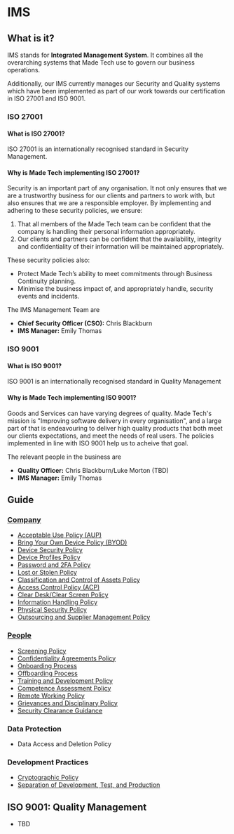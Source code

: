 # IMS 

## What is it?

IMS stands for **Integrated Management System**. It combines all the overarching systems that Made Tech use to govern our business operations. 

Additionally, our IMS currently manages our Security and Quality systems which have been implemented as part of our work towards our certification in ISO 27001 and ISO 9001. 

### ISO 27001

#### What is ISO 27001?
ISO 27001 is an internationally recognised standard in Security Management.

#### Why is Made Tech implementing ISO 27001?
Security is an important part of any organisation. It not only ensures that we are a trustworthy business for our clients and partners to work with, but also ensures that we are a responsible employer. By implementing and adhering to these security policies, we ensure:

1) That all members of the Made Tech team can be confident that the company is handling their personal information appropriately.
2) Our clients and partners can be confident that the availability, integrity and confidentiality of their information will be maintained appropriately.

These security policies also:
 - Protect Made Tech’s ability to meet commitments through Business Continuity planning.
 - Minimise the business impact of, and appropriately handle, security events and incidents.

The IMS Management Team are
- **Chief Security Officer (CSO):** Chris Blackburn
- **IMS Manager:** Emily Thomas
 
### ISO 9001

#### What is ISO 9001?
ISO 9001 is an internationally recognised standard in Quality Management

#### Why is Made Tech implementing ISO 9001?
Goods and Services can have varying degrees of quality. Made Tech's mission is "Improving software delivery in every organisation", and a large part of that is endeavouring to deliver high quality products that both meet our clients expectations, and meet the needs of real users. The policies implemented in line with ISO 9001 help us to acheive that goal. 

The relevant people in the business are
- **Quality Officer:** Chris Blackburn/Luke Morton (TBD)
- **IMS Manager:** Emily Thomas

## Guide

### [Company](company/README.md)
 - [Acceptable Use Policy (AUP)](company/aup.md)
 - [Bring Your Own Device Policy (BYOD)](company/byod.md)
 - [Device Security Policy](company/device_security.md)
 - [Device Profiles Policy](company/device_profiles.md)
 - [Password and 2FA Policy](company/password_and_2fa.md)
 - [Lost or Stolen Policy](company/lost_or_stolen.md)
 - [Classification and Control of Assets Policy](company/classification_and_control.md)
 - [Access Control Policy (ACP)](company/acp.md)
 - [Clear Desk/Clear Screen Policy](company/clear_desk_clear_screen.md)
 - [Information Handling Policy](company/information_handling.md)
 - [Physical Security Policy](company/physical_security.md)
 - [Outsourcing and Supplier Management Policy](company/outsourcing_and_supplier_management.md)

### [People](people/README.md)
 - [Screening Policy](people/screening.md)
 - [Confidentiality Agreements Policy](people/confidentiality_agreements.md)
 - [Onboarding Process](people/onboarding.md)
 - [Offboarding Process](people/offboarding.md)
 - [Training and Development Policy](people/training_and_development.md)
 - [Competence Assessment Policy](people/competence.md)
 - [Remote Working Policy](people/remote_working.md)
 - [Grievances and Disciplinary Policy](people/grievances_and_disciplinary.md)
 - [Security Clearance Guidance](people/sc_guidance.md)

### Data Protection
- Data Access and Deletion Policy

### Development Practices
 - [Cryptographic Policy](development/cryptographic.md)
 - [Separation of Development, Test, and Production](development/separation_of_development_test_production.md)

## ISO 9001: Quality Management
 - TBD
